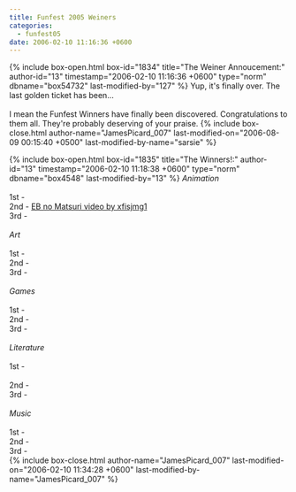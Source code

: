 ```yaml
---
title: Funfest 2005 Weiners
categories:
  - funfest05
date: 2006-02-10 11:16:36 +0600
---
```

{% include box-open.html box-id="1834" title="The Weiner Annoucement:" author-id="13" timestamp="2006-02-10 11:16:36 +0600" type="norm" dbname="box54732" last-modified-by="127" %}
Yup, it's finally over. The last golden ticket has been...<br /> <br />I mean the Funfest Winners have finally been discovered. Congratulations to them all. They're probably deserving of your praise. 
{% include box-close.html author-name="JamesPicard_007" last-modified-on="2006-08-09 00:15:40 +0500" last-modified-by-name="sarsie" %}

{% include box-open.html box-id="1835" title="The Winners!:" author-id="13" timestamp="2006-02-10 11:18:38 +0600" type="norm" dbname="box4548" last-modified-by="13" %}
<i>Animation</i><br /><br />
1st - <SUBMISSION id="11791" /><br />
2nd - <a href="http://mestephen.com/Videos/pages/ebnomatsuri.html">EB no Matsuri video by xfisjmg1</a><br />
3rd - <SUBMISSION id="11547" /><br /><br />
<i>Art</i><br /><br />
1st - <SUBMISSION id="11739" /><br />
2nd - <SUBMISSION id="11374" /><br />
3rd - <SUBMISSION id="11782" /><br /><br />
<i>Games</i><br /><br />
1st - <SUBMISSION id="11784" /><br />
2nd - <SUBMISSION id="11778" /><br />
3rd - <SUBMISSION id="11697" /><br /><br />
<i>Literature</i><br /><br />
1st - <SUBMISSION id="11542" /><br />
&nbsp;&nbsp;&nbsp;&nbsp;&nbsp;&nbsp;&nbsp;&nbsp;<SUBMISSION id="11677" /><br />
2nd - <SUBMISSION id="11639" /><br />
3rd - <SUBMISSION id="11768" /><br /><br />
<i>Music</i><br /><br />
1st - <SUBMISSION id="11556" /><br />
2nd - <SUBMISSION id="11678" /><br />
3rd - <SUBMISSION id="11779" /><br />
{% include box-close.html author-name="JamesPicard_007" last-modified-on="2006-02-10 11:34:28 +0600" last-modified-by-name="JamesPicard_007" %}
